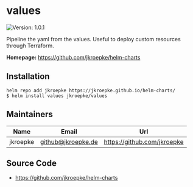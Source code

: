 # values

![Version: 1.0.1](https://img.shields.io/badge/Version-1.0.1-informational?style=flat-square)

Pipeline the yaml from the values. Useful to deploy custom resources through Terraform.

**Homepage:** <https://github.com/jkroepke/helm-charts>

## Installation

```shell
helm repo add jkroepke https://jkroepke.github.io/helm-charts/
$ helm install values jkroepke/values
```

## Maintainers

| Name | Email | Url |
| ---- | ------ | --- |
| jkroepke | github@jkroepke.de | https://github.com/jkroepke |

## Source Code

* <https://github.com/jkroepke/helm-charts>
